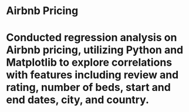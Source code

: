 # Airbnb Pricing
# Conducted regression analysis on Airbnb pricing, utilizing Python and Matplotlib to explore correlations with features including review and rating, number of beds, start and end dates, city, and country.
